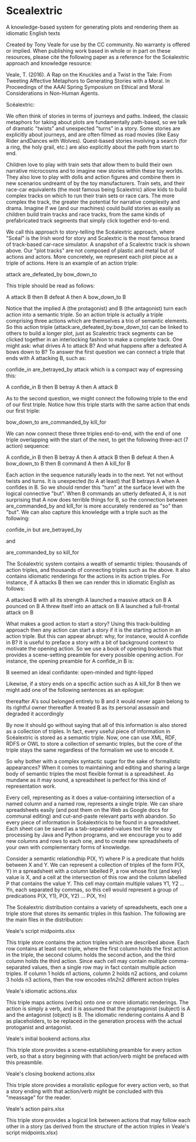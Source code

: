 # Scealextric
A knowledge-based system for generating plots and rendering them as idiomatic English texts

Created by Tony Veale for use by the CC community. No warranty is offered or implied. When publishing work based in whole or in part on these resources, please cite the following paper as a reference for the Scéalextric approach and knowledge resource:

Veale, T. (2016). A Rap on the Knuckles and a Twist in the Tale: From Tweeting Affective Metaphors to Generating Stories with a Moral. In Proceedings of the AAAI Spring Symposium on Ethical and Moral Considerations in Non-Human Agents. 

Scéalextric:

We often think of stories in terms of journeys and paths. Indeed, the classic metaphors for taking about plots are fundamentally path-based, so we talk of dramatic "twists" and unexpected "turns" in a story. Some stories are explicitly about journeys, and are often filmed as road movies (like Easy Rider andDances with Wolves). Quest-based stories involving a search (for a ring, the holy grail, etc.) are also explicitly about the path from start to end.

Children love to play with train sets that allow them to build their own narrative microcosms and to imagine new stories within these toy worlds. They also love to play with dolls and action figures and combine them in new scenarios undreamt of by the toy manufacturers. Train sets, and their race-car equivalents (the most famous being Scalextric) allow kids to build complex tracks on which to run their train sets or race cars. The more complex the track, the greater the potential for narrative complexity and drama. Imagine if we (and our machines) could build stories as easily as children build train tracks and race tracks, from the same kinds of prefabricated track segments that simply click together end-to-end.

We call this approach to story-telling the Scéalextric approach, where "Scéal" is the Irish word for story and Scalextric is the most famous brand of track-based car-race simulator. A snapshot of a Scalextric track is shown above. Our "plot tracks" are not composed of plastic and metal but of actions and actors. More concretely, we represent each plot piece as a triple of actions. Here is an example of an action triple:

attack   are_defeated_by   bow_down_to

This triple should be read as follows:

A attack B   then   B defeat A    then   A bow_down_to B

Notice that the implied A (the protagonist) and B (the antagonist) turn each action into a semantic triple. So an action triple is actually a triple comprising three actions which are themselves a trio of semantic elements.
So this action triple (attack:are_defeated_by:bow_down_to) can be linked to others to build a longer plot, just as Scalextric track segments can be clicked together in an interlocking fashion to make a complete track. One might ask: what drives A to attack B? And what happens after a defeated A bows down to B?
To answer the first question we can connect a triple that ends with A attacking B, such as:

confide_in    are_betrayed_by    attack
which is a compact way of expressing this:

A confide_in B   then   B betray A   then   A attack B

As to the second question, we might connect the following triple to the end of our first triple. Notice how this triple starts with the same action that ends our first triple:

bow_down_to   are_commanded_by   kill_for

We can now connect these three triples end-to-end, with the end of one triple overlapping with the start of the next, to get the following three-act (7 action) sequence:

A confide_in B  then  B betray A  then  A attack B then  B defeat A  then  A bow_down_to B  then  B command A  then  A kill_for B

Each action in the sequence naturally leads in to the next. Yet not without twists and turns. It is unexpected (to A at least) that B betrays A when A confides in B. So we should render this "turn" at the surface level with the logical connective "but". When B commands an utterly defeated A, it is not surprising that A now does terrible things for B, so the connection between are_commanded_by and kill_for is more accurately rendered as "so" than "but". We can also capture this knowledge with a triple such as the following:

confide_in  but  are_betrayed_by

and

are_commanded_by  so   kill_for

The Scéalextric system contains a wealth of semantic triples: thousands of action triples, and thousands of connecting triples such as the above. It also contains idiomatic renderings for the actions in its action triples. For instance, if A attacks B then we can render this in idiomatic English as follows:

A attacked B with all its strength
A launched a massive attack on B
A pounced on B
A threw itself into an attack on B
A launched a full-frontal attack on B

What makes a good action to start a story? Using this track-building approach then any action can start a story if it is the starting action in an action triple. But this can appear abrupt: why, for instance, would A confide in B? It is useful to preface a story with a bit of background context to motivate the opening action. So we use a book of opening bookends that provides a scene-setting preamble for every possible opening action. For instance, the opening preamble for A confide_in B is:

B seemed an ideal confidante: open-minded and tight-lipped

Likewise, if a story ends on a specific action such as A kill_for B then we might add one of the following sentences as an epilogue:

thereafter A's soul belonged entirely to B and it would never again belong to its rightful owner
thereafter A treated B as its personal assassin and degraded it accordingly

By now it should go without saying that all of this information is also stored as a collection of triples. 
In fact, every useful piece of information in Scéalextric is stored as a semantic triple. 
Now, one can use XML, RDF, RDFS or OWL to store a collection of semantic triples, but the core of the triple stays the same regardless of the formalism we use to encode it. 

So why bother with a complex syntactic sugar for the sake of formalistic appearances? When it comes to maintaining and editing and sharing a large body of semantic triples the most flexible format is a spreadsheet. 
As mundane as it may sound, a spreadsheet is perfect for this kind of representation work. 

Every cell, representing as it does a value-containing intersection of a named column and a named row, represents a single triple. We can share spreadsheets easily (and post them on the Web as Google docs for communal editing) and cut-and-paste relevant parts with abandon. 
So every piece of information in Scéalextricis to be found in a spreadsheet. Each sheet can be saved as a tab-separated-values text file for easy processing by Java and Python programs, and we encourage you to add new columns and rows to each one, and to create new spreadsheets of your own with complementary forms of knowledge.

Consider a semantic relationdhip P(X, Y) where P is a predicate that holds between X and Y.  We can represent a collection of triples of the form P(X, Y) in a spreadsheet with a column labelled P, a row whose first (and key) value is X, and a cell at the intersection of this row and the column labelled P that contains the value Y. This cell may contain multiple values Y1, Y2 ... Yn, each separated by commas, so this cell would represent a group of predications P(X, Y1), P(X, Y2) ... P(X, Yn)

The Scéalextric distribution contains a variety of spreadsheets, each one a triple store that stores its semantic triples in this fashion. The following are the main files in the distribution:

Veale's script midpoints.xlsx

This triple store contains the action triples which are described above. Each row contains at least one triple, where the first column holds the first action in the triple, the second column holds the second action, and the third column holds the third action. Since each cell may contain multiple comma-separated values, then a single row may in fact contain multiple action triples. If column 1 holds n1 actions, column 2 holds n2 actions, and column 3 holds n3 actions, then the row encodes n1*n2*n2 different action triples

Veale's idiomatic actions.xlsx

This triple maps actions (verbs) onto one or more idiomatic renderings. The action is simply a verb, and it is assumed that the proptagonist (subject) is A and the antagonist (object) is B. The idiomatic rendering contains A and B as placeholders, to be replaced in the generation process with the actual protoganist and antagonist.

Veale's initial bookend actions.xlsx

This triple store provides a scene-establishing preamble for every action verb, so that a story beginning with that action/verb might be prefaced with this preasmble.

Veale's closing bookend actions.xlsx

This triple store provides a moralistic epilogue for every action verb, so that a story ending with that action/verb might be concluded with this "meassage" for the reader.

Veale's action pairs.xlsx

This triple store provides a logical link between actions that may follow each other in a story (as derived from the structure of the action triples in Veale's script midpoints.xlsx)

